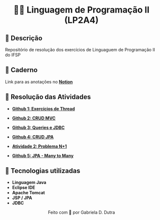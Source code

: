 <div align="center">

# 👩‍💻 Linguagem de Programação II (LP2A4)

</div>

## 📄 Descrição

Repositório de resolução dos exercícios de Linguaguem de Programação II do IFSP 


## 📝 Caderno 

Link para as anotações no **[Notion](https://imaginary-learning-aaa.notion.site/LP2A4-Linguagem-e-Programa-o-2-d0d6f94201b54a85a0db31ad0b65cc54)**


## 🚀 Resolução das Atividades

- **[Github 1:  Exercícios de Thread](https://github.com/gabrieladutra/lp2a4/tree/main/lp2a4/src/github1)**

- **[Github 2:  CRUD MVC](https://github.com/gabrieladutra/lp2a4/tree/main/lp2a4_crud_jpa)**

- **[Github 3:  Queries e JDBC](https://github.com/gabrieladutra/lp2a4/tree/main/lp2a4/src/github1)**

- **[Github 4:  CRUD JPA](https://github.com/gabrieladutra/lp2a4/tree/main/lp2a4/src/github1)**

- **[Atividade 2:  Problema N+1](https://github.com/gabrieladutra/lp2a4/tree/main/lp2a4/src/github1)**

- **[Github 5: JPA - Many to Many](https://github.com/gabrieladutra/lp2a4/tree/main/lp2a4/src/github1)**


## 🔧 Tecnologias utilizadas

- **Linguagem Java** 
- **Eclipse IDE**
- **Apache Tomcat**
- **JSP / JPA** 
- **JDBC**



<div align="center">
Feito com 💜 por Gabriela D. Dutra
</div>
